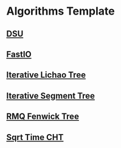 # Algorithms Template

## [DSU](./DSU.md)

## [FastIO](./FastIO.md)

## [Iterative Lichao Tree](./Iterative_LichaoTree.md)

## [Iterative Segment Tree](./Iterative_SegmentTree.md)

## [RMQ Fenwick Tree](./Rmq_FenwickTree.md)

## [Sqrt Time CHT](./SqrtTime_CHT.md)